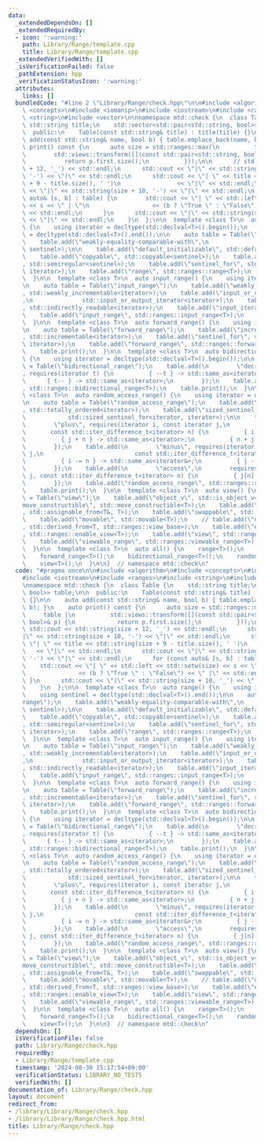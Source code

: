 ```yaml
---
data:
  _extendedDependsOn: []
  _extendedRequiredBy:
  - icon: ':warning:'
    path: Library/Range/template.cpp
    title: Library/Range/template.cpp
  _extendedVerifiedWith: []
  _isVerificationFailed: false
  _pathExtension: hpp
  _verificationStatusIcon: ':warning:'
  attributes:
    links: []
  bundledCode: "#line 2 \"Library/Range/check.hpp\"\n\n#include <algorithm>\n#include\
    \ <concepts>\n#include <iomanip>\n#include <iostream>\n#include <ranges>\n#include\
    \ <string>\n#include <vector>\n\nnamespace mtd::check {\n  class Table {\n   \
    \ std::string title;\n    std::vector<std::pair<std::string, bool>> table;\n\n\
    \  public:\n    Table(const std::string& title) : title(title) {}\n\n    auto\
    \ add(const std::string& name, bool b) { table.emplace_back(name, b); }\n    auto\
    \ print() const {\n      auto size = std::ranges::max(\n          table |\n  \
    \        std::views::transform([](const std::pair<std::string, bool>& p) {\n \
    \           return p.first.size();\n          }));\n\n      // std::cout << std::string(size\
    \ + 12, '_') << std::endl;\n      std::cout << \"|\" << std::string(size + 10,\
    \ '-') << \"|\" << std::endl;\n      std::cout << \"| \" << title << std::string(size\
    \ + 9 - title.size(), ' ')\n                << \"|\" << std::endl;\n      std::cout\
    \ << \"|\" << std::string(size + 10, '-') << \"|\" << std::endl;\n      for (const\
    \ auto& [s, b] : table) {\n        std::cout << \"| \" << std::left << std::setw(size)\
    \ << s << \" | \"\n                  << (b ? \"True \" : \"False\") << \" |\"\
    \ << std::endl;\n      }\n      std::cout << \"|\" << std::string(size + 10, '_')\
    \ << \"|\" << std::endl;\n    }\n  };\n\n  template <class T>\n  auto range()\
    \ {\n    using iterator = decltype(std::declval<T>().begin());\n    using sentinel\
    \ = decltype(std::declval<T>().end());\n\n    auto table = Table(\"range\");\n\
    \    table.add(\"weakly-equality-comparable-with\",\n              std::__detail::__weakly_eq_cmp_with<iterator,\
    \ sentinel>);\n\n    table.add(\"default_initializable\", std::default_initializable<iterator>);\n\
    \    table.add(\"copyable\", std::copyable<sentinel>);\n    table.add(\"semiregular\"\
    , std::semiregular<sentinel>);\n    table.add(\"sentinel_for\", std::sentinel_for<sentinel,\
    \ iterator>);\n    table.add(\"range\", std::ranges::range<T>);\n    table.print();\n\
    \  }\n\n  template <class T>\n  auto input_range() {\n    using iterator = decltype(std::declval<T>().begin());\n\
    \n    auto table = Table(\"input_range\");\n    table.add(\"weakly_incrementable\"\
    , std::weakly_incrementable<iterator>);\n    table.add(\"input_or_output_iterator\"\
    ,\n              std::input_or_output_iterator<iterator>);\n    table.add(\"indirectly_readable\"\
    , std::indirectly_readable<iterator>);\n    table.add(\"input_iterator\", std::input_iterator<iterator>);\n\
    \    table.add(\"input_range\", std::ranges::input_range<T>);\n    table.print();\n\
    \  }\n\n  template <class T>\n  auto forward_range() {\n    using iterator = decltype(std::declval<T>().begin());\n\
    \n    auto table = Table(\"forward_range\");\n    table.add(\"incrementable\"\
    , std::incrementable<iterator>);\n    table.add(\"sentinel_for\", std::sentinel_for<iterator,\
    \ iterator>);\n    table.add(\"forward_range\", std::ranges::forward_range<T>);\n\
    \    table.print();\n  }\n\n  template <class T>\n  auto bidirectional_range()\
    \ {\n    using iterator = decltype(std::declval<T>().begin());\n\n    auto table\
    \ = Table(\"bidirectional_range\");\n    table.add(\n        \"decrementable\"\
    , requires(iterator t) {\n          { --t } -> std::same_as<iterator&>;\n    \
    \      { t-- } -> std::same_as<iterator>;\n        });\n    table.add(\"bidirectional_range\"\
    , std::ranges::bidirectional_range<T>);\n    table.print();\n  }\n\n  template\
    \ <class T>\n  auto random_access_range() {\n    using iterator = decltype(std::declval<T>().begin());\n\
    \n    auto table = Table(\"random_access_range\");\n    table.add(\"totally_ordered\"\
    , std::totally_ordered<iterator>);\n    table.add(\"sized_sentinel_for\",\n  \
    \            std::sized_sentinel_for<iterator, iterator>);\n\n    table.add(\n\
    \        \"plus\", requires(iterator i, const iterator j,\n                  \
    \       const std::iter_difference_t<iterator> n) {\n          { i += n } -> std::same_as<iterator&>;\n\
    \          { j + n } -> std::same_as<iterator>;\n          { n + j } -> std::same_as<iterator>;\n\
    \        });\n    table.add(\n        \"minus\", requires(iterator i, const iterator\
    \ j,\n                          const std::iter_difference_t<iterator> n) {\n\
    \          { i -= n } -> std::same_as<iterator&>;\n          { j - n } -> std::same_as<iterator>;\n\
    \        });\n    table.add(\n        \"access\",\n        requires(const iterator\
    \ j, const std::iter_difference_t<iterator> n) {\n          { j[n] } -> std::same_as<std::iter_reference_t<iterator>>;\n\
    \        });\n    table.add(\"random_access_range\", std::ranges::random_access_range<T>);\n\
    \    table.print();\n  }\n\n  template <class T>\n  auto view() {\n    auto table\
    \ = Table(\"view\");\n    table.add(\"object_v\", std::is_object_v<T>);\n    table.add(\"\
    move_constructible\", std::move_constructible<T>);\n    table.add(\"assignable_from\"\
    , std::assignable_from<T&, T>);\n    table.add(\"swappable\", std::swappable<T>);\n\
    \    table.add(\"movable\", std::movable<T>);\n    // table.add(\"derived_from\"\
    , std::derived_from<T, std::ranges::view_base>);\n    table.add(\"enable_view\"\
    , std::ranges::enable_view<T>);\n    table.add(\"view\", std::ranges::view<T>);\n\
    \    table.add(\"viewable_range\", std::ranges::viewable_range<T>);\n    table.print();\n\
    \  }\n\n  template <class T>\n  auto all() {\n    range<T>();\n    input_range<T>();\n\
    \    forward_range<T>();\n    bidirectional_range<T>();\n    random_access_range<T>();\n\
    \    view<T>();\n  }\n\n}  // namespace mtd::check\n"
  code: "#pragma once\n\n#include <algorithm>\n#include <concepts>\n#include <iomanip>\n\
    #include <iostream>\n#include <ranges>\n#include <string>\n#include <vector>\n\
    \nnamespace mtd::check {\n  class Table {\n    std::string title;\n    std::vector<std::pair<std::string,\
    \ bool>> table;\n\n  public:\n    Table(const std::string& title) : title(title)\
    \ {}\n\n    auto add(const std::string& name, bool b) { table.emplace_back(name,\
    \ b); }\n    auto print() const {\n      auto size = std::ranges::max(\n     \
    \     table |\n          std::views::transform([](const std::pair<std::string,\
    \ bool>& p) {\n            return p.first.size();\n          }));\n\n      //\
    \ std::cout << std::string(size + 12, '_') << std::endl;\n      std::cout << \"\
    |\" << std::string(size + 10, '-') << \"|\" << std::endl;\n      std::cout <<\
    \ \"| \" << title << std::string(size + 9 - title.size(), ' ')\n             \
    \   << \"|\" << std::endl;\n      std::cout << \"|\" << std::string(size + 10,\
    \ '-') << \"|\" << std::endl;\n      for (const auto& [s, b] : table) {\n    \
    \    std::cout << \"| \" << std::left << std::setw(size) << s << \" | \"\n   \
    \               << (b ? \"True \" : \"False\") << \" |\" << std::endl;\n     \
    \ }\n      std::cout << \"|\" << std::string(size + 10, '_') << \"|\" << std::endl;\n\
    \    }\n  };\n\n  template <class T>\n  auto range() {\n    using iterator = decltype(std::declval<T>().begin());\n\
    \    using sentinel = decltype(std::declval<T>().end());\n\n    auto table = Table(\"\
    range\");\n    table.add(\"weakly-equality-comparable-with\",\n              std::__detail::__weakly_eq_cmp_with<iterator,\
    \ sentinel>);\n\n    table.add(\"default_initializable\", std::default_initializable<iterator>);\n\
    \    table.add(\"copyable\", std::copyable<sentinel>);\n    table.add(\"semiregular\"\
    , std::semiregular<sentinel>);\n    table.add(\"sentinel_for\", std::sentinel_for<sentinel,\
    \ iterator>);\n    table.add(\"range\", std::ranges::range<T>);\n    table.print();\n\
    \  }\n\n  template <class T>\n  auto input_range() {\n    using iterator = decltype(std::declval<T>().begin());\n\
    \n    auto table = Table(\"input_range\");\n    table.add(\"weakly_incrementable\"\
    , std::weakly_incrementable<iterator>);\n    table.add(\"input_or_output_iterator\"\
    ,\n              std::input_or_output_iterator<iterator>);\n    table.add(\"indirectly_readable\"\
    , std::indirectly_readable<iterator>);\n    table.add(\"input_iterator\", std::input_iterator<iterator>);\n\
    \    table.add(\"input_range\", std::ranges::input_range<T>);\n    table.print();\n\
    \  }\n\n  template <class T>\n  auto forward_range() {\n    using iterator = decltype(std::declval<T>().begin());\n\
    \n    auto table = Table(\"forward_range\");\n    table.add(\"incrementable\"\
    , std::incrementable<iterator>);\n    table.add(\"sentinel_for\", std::sentinel_for<iterator,\
    \ iterator>);\n    table.add(\"forward_range\", std::ranges::forward_range<T>);\n\
    \    table.print();\n  }\n\n  template <class T>\n  auto bidirectional_range()\
    \ {\n    using iterator = decltype(std::declval<T>().begin());\n\n    auto table\
    \ = Table(\"bidirectional_range\");\n    table.add(\n        \"decrementable\"\
    , requires(iterator t) {\n          { --t } -> std::same_as<iterator&>;\n    \
    \      { t-- } -> std::same_as<iterator>;\n        });\n    table.add(\"bidirectional_range\"\
    , std::ranges::bidirectional_range<T>);\n    table.print();\n  }\n\n  template\
    \ <class T>\n  auto random_access_range() {\n    using iterator = decltype(std::declval<T>().begin());\n\
    \n    auto table = Table(\"random_access_range\");\n    table.add(\"totally_ordered\"\
    , std::totally_ordered<iterator>);\n    table.add(\"sized_sentinel_for\",\n  \
    \            std::sized_sentinel_for<iterator, iterator>);\n\n    table.add(\n\
    \        \"plus\", requires(iterator i, const iterator j,\n                  \
    \       const std::iter_difference_t<iterator> n) {\n          { i += n } -> std::same_as<iterator&>;\n\
    \          { j + n } -> std::same_as<iterator>;\n          { n + j } -> std::same_as<iterator>;\n\
    \        });\n    table.add(\n        \"minus\", requires(iterator i, const iterator\
    \ j,\n                          const std::iter_difference_t<iterator> n) {\n\
    \          { i -= n } -> std::same_as<iterator&>;\n          { j - n } -> std::same_as<iterator>;\n\
    \        });\n    table.add(\n        \"access\",\n        requires(const iterator\
    \ j, const std::iter_difference_t<iterator> n) {\n          { j[n] } -> std::same_as<std::iter_reference_t<iterator>>;\n\
    \        });\n    table.add(\"random_access_range\", std::ranges::random_access_range<T>);\n\
    \    table.print();\n  }\n\n  template <class T>\n  auto view() {\n    auto table\
    \ = Table(\"view\");\n    table.add(\"object_v\", std::is_object_v<T>);\n    table.add(\"\
    move_constructible\", std::move_constructible<T>);\n    table.add(\"assignable_from\"\
    , std::assignable_from<T&, T>);\n    table.add(\"swappable\", std::swappable<T>);\n\
    \    table.add(\"movable\", std::movable<T>);\n    // table.add(\"derived_from\"\
    , std::derived_from<T, std::ranges::view_base>);\n    table.add(\"enable_view\"\
    , std::ranges::enable_view<T>);\n    table.add(\"view\", std::ranges::view<T>);\n\
    \    table.add(\"viewable_range\", std::ranges::viewable_range<T>);\n    table.print();\n\
    \  }\n\n  template <class T>\n  auto all() {\n    range<T>();\n    input_range<T>();\n\
    \    forward_range<T>();\n    bidirectional_range<T>();\n    random_access_range<T>();\n\
    \    view<T>();\n  }\n\n}  // namespace mtd::check\n"
  dependsOn: []
  isVerificationFile: false
  path: Library/Range/check.hpp
  requiredBy:
  - Library/Range/template.cpp
  timestamp: '2024-08-30 15:17:54+09:00'
  verificationStatus: LIBRARY_NO_TESTS
  verifiedWith: []
documentation_of: Library/Range/check.hpp
layout: document
redirect_from:
- /library/Library/Range/check.hpp
- /library/Library/Range/check.hpp.html
title: Library/Range/check.hpp
---
```

